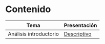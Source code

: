 # Contenido


| Tema                   | Presentación                                                                     |
|------------------------|----------------------------------------------------------------------------------|
| Análisis introductorio | [Descriptivo](./Contenido/1_Descriptive_Analysis/presentation/presentation.html) |
